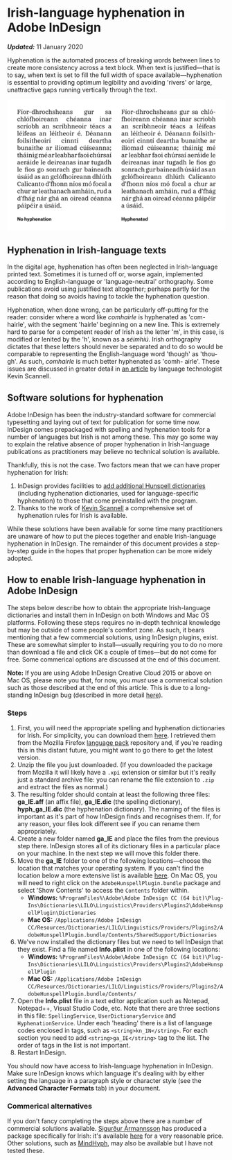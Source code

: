 # Irish-language hyphenation in Adobe InDesign

***Updated:*** 11 January 2020

Hyphenation is the automated process of breaking words between lines to create more consistency across a text block. When text is justified—that is to say, when text is set to fill the full width of space available—hyphenation is essential to providing optimum legibility and avoiding 'rivers' or large, unattractive gaps running vertically through the text.

![Hyphenated and non-hyphenated text blocks compared](./example.jpg)

## Hyphenation in Irish-language texts

In the digital age, hyphenation has often been neglected in Irish-language printed text. Sometimes it is turned off or, worse again, implemented according to English-language or 'language-neutral' orthography. Some publications avoid using justified text altogether; perhaps partly for the reason that doing so avoids having to tackle the hyphenation question.

Hyphenation, when done wrong, can be particularly off-putting for the reader: consider where a word like *comhairle* is hyphenated as 'com- hairle', with the segment 'hairle' beginning on a new line. This is extremely hard to parse for a competent reader of Irish as the letter 'm', in this case, is modified or lenited by the 'h', known as a *séimhiú*. Irish orthography dictates that these letters should never be separated and to do so would be comparable to representing the English-language word 'though' as 'thou- gh'. As such, *comhairle* is much better hyphenated as 'comh- airle'. These issues are discussed in greater detail in [an article](http://www.tug.org/TUGboat/Articles/tb24-2/tb77scannell.pdf) by language technologist Kevin Scannell.

## Software solutions for hyphenation

Adobe InDesign has been the industry-standard software for commercial typesetting and laying out of text for publication for some time now. InDesign comes prepackaged with spelling and hyphenation tools for a number of languages but Irish is not among these. This may go some way to explain the relative absence of proper hyphenation in Irish-language publications as practitioners may believe no technical solution is available.

Thankfully, this is not the case. Two factors mean that we can have proper hyphenation for Irish:

1. InDesign provides facilities to [add additional Hunspell dictionaries](https://helpx.adobe.com/ie/indesign/kb/add_cs_dictionaries.html) (including hyphenation dictionaries, used for language-specific hyphenation) to those that come preinstalled with the program.
2. Thanks to the work of [Kevin Scannell](https://cadhan.com/fleiscin/) a comprehensive set of hyphenation rules for Irish is available.

While these solutions have been available for some time many practitioners are unaware of how to put the pieces together and enable Irish-language hyphenation in InDesign. The remainder of this document provides a step-by-step guide in the hopes that proper hyphenation can be more widely adopted.

## How to enable Irish-language hyphenation in Adobe InDesign

The steps below describe how to obtain the appropriate Irish-language dictionaries and install them in InDesign on both Windows and Mac OS platforms. Following these steps requires no in-depth technical knowledge but may be outside of some people's comfort zone. As such, it bears mentioning that a few commercial solutions, using InDesign plugins, exist. These are somewhat simpler to install—usually requiring you to do no more than download a file and click OK a couple of times—but do not come for free. Some commerical options are discussed at the end of this document.

**Note:** If you are using Adobe InDesign Creative Cloud 2015 or above on Mac OS, please note you that, for now, you *must* use a commerical solution such as those described at the end of this article. This is due to a long-standing InDesign bug (described in more detail [here](https://indesign.uservoice.com/forums/601180-adobe-indesign-bugs/suggestions/32569186-hunspell-dictionaries-cannot-be-added-in-sierra-or)).

### Steps

1. First, you will need the appropriate spelling and hyphenation dictionaries for Irish. For simplicity, you can download them [here](https://github.com/rodoch/indesign-gaeilge/raw/master/ga_IE.zip). I retrieved them from the Mozilla Firefox [language pack](https://addons.mozilla.org/en-US/firefox/addon/litreoir-gaelspell-do-mhozilla/) repository and, if you're reading this in this distant future, you might want to go there to get the latest version.
2. Unzip the file you just downloaded. (If you downloaded the package from Mozilla it will likely have a `.xpi` extension or similar but it's really just a standard archive file: you can rename the file extension to `.zip` and extract the files as normal.)
3. The resulting folder should contain at least the following three files: **ga_IE.aff** (an affix file), **ga_IE.dic** (the spelling dictionary), **hyph_ga_IE.dic** (the hyphenation dictionary). The naming of the files is important as it's part of how InDesign finds and recognises them. If, for any reason, your files look different see if you can rename them appropriately.
4. Create a new folder named **ga_IE** and place the files from the previous step there. InDesign stores all of its dictionary files in a particular place on your machine. In the next step we will move this folder there.
5. Move the **ga_IE** folder to one of the following locations—choose the location that matches your operating system. If you can't find the location below a more extensive list is available [here](https://helpx.adobe.com/ie/indesign/kb/add_cs_dictionaries.html). On Mac OS, you will need to right click on the `AdobeHunspellPlugin.bundle` package and select 'Show Contents' to access the `Contents` folder within.
    - **Windows:** `%ProgramFiles%\Adobe\Adobe InDesign CC (64 bit)\Plug-Ins\Dictionaries\LILO\Linguistics\Providers\Plugins2\AdobeHunspellPlugin\Dictionaries`
    - **Mac OS:** `/Applications/Adobe InDesign CC/Resources/Dictionaries/LILO/Linguistics/Providers/Plugins2/AdobeHunspellPlugin.bundle/Contents/SharedSupport/Dictionaries`
6. We've now installed the dictionary files but we need to tell InDesign that they exist. Find a file named **Info.plist** in one of the following locations:
    - **Windows:** `%ProgramFiles%\Adobe\Adobe InDesign CC (64 bit)\Plug-Ins\Dictionaries\LILO\Linguistics\Providers\Plugins2\AdobeHunspellPlugin`
    - **Mac OS:** `/Applications/Adobe InDesign CC/Resources/Dictionaries/LILO/Linguistics/Providers/Plugins2/AdobeHunspellPlugin.bundle/Contents/`
7. Open the **Info.plist** file in a text editor application such as Notepad, Notepad++, Visual Studio Code, etc. Note that there are three sections in this file: `SpellingService`, `UserDictionaryService` and `HyphenationService`. Under each 'heading' there is a list of language codes enclosed in tags, such as `<string>kn_IN</string>`. For each section you need to add `<string>ga_IE</string>` tag to the list. The order of tags in the list is not important.
8. Restart InDesign.

You should now have access to Irish-language hyphenation in InDesign. Make sure InDesign knows which language it's dealing with by either setting the language in a paragraph style or character style (see the **Advanced Character Formats** tab) in your document.

### Commerical alternatives

If you don't fancy completing the steps above there are a number of commercial solutions available. [Sigurður Ármannsson](https://font.is/) has produced a package specifically for Irish: it's available [here](https://lausnir.myshopify.com/collections/hunspell-is-innsetningarforrit/products/hunspell-for-gaeilge-irish-in-indesign-2020-on-a-mac) for a very reasonable price. Other solutions, such as [MindHyph](http://mindsteam.com/products/mindhyph/index.html), may also be available but I have not tested these.

